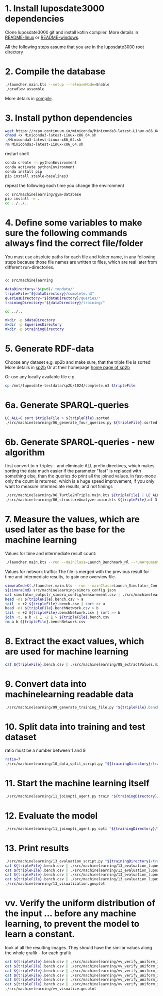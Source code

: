 # 1. Install luposdate3000 dependencies

Clone luposdate3000 git and install kotlin compiler. More details
in [README-linux](documentation/installation/README-linux.md)
or [README-windows](documentation/installation/README-windows.md).

All the following steps assume that you are in the luposdate3000 root directory

# 2. Compile the database

```bash
./launcher.main.kts --setup --releaseMode=Enable
./gradlew assemble
```

More details in [compile](documentation/README-usage-compile.md).

# 3. Install python dependencies

```bash
wget https://repo.continuum.io/miniconda/Miniconda3-latest-Linux-x86_64.sh
chmod +x Miniconda3-latest-Linux-x86_64.sh
./Miniconda3-latest-Linux-x86_64.sh
rm Miniconda3-latest-Linux-x86_64.sh
```

restart shell

```bash
conda create -n pythonEnvironment
conda activate pythonEnvironment
conda install pip
pip install stable-baselines3
```

repeat the following each time you change the environment

```bash
cd src/machinelearning/gym-database
pip install -e .
cd ../../..
```

# 4. Define some variables to make sure the following commands always find the correct file/folder

You must use absolute paths for each file and folder name, in any following steps because those file names are written
to files, which are real later from different run-directories.

```bash

cd src/machinelearning

dataDirectory="$(pwd)/_tmpdata/"
tripleFile="${dataDirectory}/complete.n3"
queriesDirectory="${dataDirectory}/queries/"
trainingDirectory="${dataDirectory}/training/"

cd ../..

mkdir -p $dataDirectory
mkdir -p $queriesDirectory
mkdir -p $trainingDirectory
```

# 5. Generate RDF-data

Choose any dataset e.g. sp2b and make sure, that the triple file is sorted More details
in [sp2b](documentation/README-real-world-benchmark-data.md)
Or at their homepage [home page of sp2b](http://dbis.informatik.uni-freiburg.de/index.php?project=SP2B/download.php)

Or use any locally available file e.g.

```bash
cp /mnt/luposdate-testdata/sp2b/1024/complete.n3 $tripleFile
```

# 6a. Generate SPARQL-queries

```bash
LC_ALL=C sort $tripleFile > ${tripleFile}.sorted
./src/machinelearning/06_generate_four_queries.py ${tripleFile}.sorted $queriesDirectory "s"
```

# 6b. Generate SPARQL-queries - new algorithm

first convert to n-triples - and eliminate ALL prefix directives, which makes sorting the data much easier
if the parameter "fast" is replaced with something else, than the queries do print all the joined values.
In fast-mode only the count is returned, which is a huge speed improvement, if you only want to measure intermediate results, and not timings

```bash
./src/machinelearning/06_Turtle2NTriple.main.kts ${tripleFile} | LC_ALL=C sort > ${tripleFile}.nt
./src/machinelearning/06_structureAnalyzer.main.kts ${tripleFile}.nt 3 $queriesDirectory fast
```

# 7. Measure the values, which are used later as the base for the machine learning

Values for time and intermediate result count:

```bash
./launcher.main.kts --run --mainClass=Launch_Benchmark_Ml --runArgument_Luposdate3000_Launch_Benchmark_Ml:datasourceFiles=$tripleFile --runArgument_Luposdate3000_Launch_Benchmark_Ml:queryFiles=$queriesDirectory/luposdate3000_query_params_4 --runArgument_Luposdate3000_Launch_Benchmark_Ml:minimumTime=1
```

Values for network traffic:
The file is merged with the previous result for time and intermediate results, to gain one overview file.

```bash
simoraCmd=$(./launcher.main.kts --run --mainClass=Launch_Simulator_Config --dryMode=Enable | grep java | sed "s/exec :: //g")
${simoraCmd} src/machinelearning/simora_config.json
cat simulator_output/_simora_config/measurement.csv | ./src/machinelearning/07_extract_network_traffic.main.kts > ${tripleFile}.benchNetwork.csv
head -n1 ${tripleFile}.bench.csv > a
tail -n +2 ${tripleFile}.bench.csv | sort >> a
head -n1 ${tripleFile}.benchNetwork.csv > b
tail -n +2 ${tripleFile}.benchNetwork.csv | sort >> b
join -t, a b -1 1 -2 1 > ${tripleFile}.bench.csv
rm a b ${tripleFile}.benchNetwork.csv
```

# 8. Extract the exact values, which are used for machine learning

```bash
cat ${tripleFile}.bench.csv | ./src/machinelearning/08_extractValues.main.kts > ${tripleFile}.bench
```

# 9. Convert data into machinelearning readable data

```bash
./src/machinelearning/09_generate_training_file.py "${tripleFile}.bench" "${trainingDirectory}/"
```

# 10. Split data into training and test dataset

ratio must be a number between 1 and 9

```bash
ratio=7
./src/machinelearning/10_data_split_script.py "${trainingDirectory}/train.me" $ratio
```

# 11. Start the machine learning itself

```bash
./src/machinelearning/11_joinopti_agent.py train "${trainingDirectory}/train.me.train7_3"
```

# 12. Evaluate the model

```bash
./src/machinelearning/11_joinopti_agent.py opti "${trainingDirectory}/train.me.test7_3" "${trainingDirectory}/train.me.train7_3.10000.ppo_model"
```

# 13. Print results

```bash
./src/machinelearning/13_evaluation_script.py "${trainingDirectory}/train.me.train7_3.10000.ppo_model.evaluation"
cat ${tripleFile}.bench.csv | ./src/machinelearning/13_evaluation_luposdate_script.main.kts joinResultsFor 15 luposdateWouldChoose > luposResults.csv
cat ${tripleFile}.bench.csv | ./src/machinelearning/13_evaluation_luposdate_script.main.kts timeFor 15 luposdateWouldChoose > luposTime.csv
cat ${tripleFile}.bench.csv | ./src/machinelearning/13_evaluation_luposdate_script.main.kts joinResultsFor 15 random > randomResults.csv
cat ${tripleFile}.bench.csv | ./src/machinelearning/13_evaluation_luposdate_script.main.kts timeFor 15 random > randomTime.csv
./src/machinelearning/13_visualization.gnuplot
```

# vv. Verify the uniform distribution of the input ... before any machine learning, to prevent the model to learn a constant.

look at all the resulting images.
They should have the similar values along the whole grafik - for each grafik

```bash
cat ${tripleFile}.bench.csv | ./src/machinelearning/vv_verify_uniform_input_data.main.kts joinResultsFor 15 abs > results_abs.csv
cat ${tripleFile}.bench.csv | ./src/machinelearning/vv_verify_uniform_input_data.main.kts joinResultsFor 15 rel > results_rel.csv
cat ${tripleFile}.bench.csv | ./src/machinelearning/vv_verify_uniform_input_data.main.kts timeFor 15 abs > time_abs.csv
cat ${tripleFile}.bench.csv | ./src/machinelearning/vv_verify_uniform_input_data.main.kts timeFor 15 rel > time_rel.csv
cat ${tripleFile}.bench.csv | ./src/machinelearning/vv_verify_uniform_input_data.main.kts networkTrafficFor 15 abs > networkTraffic_abs.csv
cat ${tripleFile}.bench.csv | ./src/machinelearning/vv_verify_uniform_input_data.main.kts networkTrafficFor 15 rel > networkTraffic_rel.csv
./src/machinelearning/vv_visualize.gnuplot
```
